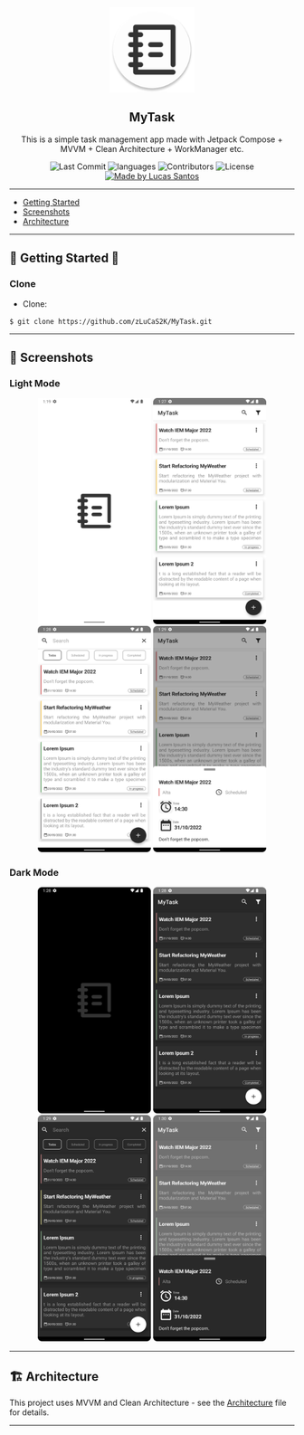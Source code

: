 <p align="center">
	<img src="https://github.com/zLuCaS2K/MyTask/blob/master/app/src/main/res/mipmap-xxxhdpi/ic_launcher_round.png" width="150">
</p>

<h2 align="center">
	MyTask
</h2>

<p align="center">
	This is a simple task management app made with Jetpack Compose + MVVM + Clean Architecture + WorkManager etc.
</p>

<p align="center">
  <img alt="Last Commit" src="https://img.shields.io/github/last-commit/zLuCaS2K/MyTask">
  <img alt="languages" src="https://img.shields.io/github/languages/top/zLuCaS2K/MyTask">
  <img alt="Contributors" src="https://img.shields.io/github/contributors/zLuCaS2K/MyTask">
  <img alt="License" src="https://img.shields.io/badge/license-MIT-%2304D361">
  <a href="https://github.com/zLuCaS2K">
    <img alt="Made by Lucas Santos" src="https://img.shields.io/badge/made%20by-Lucas%20Santos-brightgreen">
  </a>
</p>

---

<ul>
  <li><a href="#-getting-started">Getting Started</a></li>
  <li><a href="#-screenshots">Screenshots</a></li>
  <li><a href="#-architecture">Architecture</a></li>
</ul>

---

## 🚀 Getting Started 📸
### Clone
- Clone:

```
$ git clone https://github.com/zLuCaS2K/MyTask.git
```

---

## 📸 Screenshots 
### Light Mode
<p align="center">
  <img src="https://github.com/zLuCaS2K/MyTask/blob/master/docs/screenshots/light/Screenshot_20220525_012002.png" width="200" height="400" />
  <img src="https://github.com/zLuCaS2K/MyTask/blob/master/docs/screenshots/light/Screenshot_20220525_012741.png" width="200" height="400" />
  <img src="https://github.com/zLuCaS2K/MyTask/blob/master/docs/screenshots/light/Screenshot_20220525_012807.png" width="200" height="400" />
  <img src="https://github.com/zLuCaS2K/MyTask/blob/master/docs/screenshots/light/Screenshot_20220525_012937.png" width="200" height="400" />
</p>

### Dark Mode
<p align="center">
  <img src="https://github.com/zLuCaS2K/MyTask/blob/master/docs/screenshots/dark/Screenshot_20220525_012850.png" width="200" height="400" />
  <img src="https://github.com/zLuCaS2K/MyTask/blob/master/docs/screenshots/dark/Screenshot_20220525_012858.png" width="200" height="400" />
  <img src="https://github.com/zLuCaS2K/MyTask/blob/master/docs/screenshots/dark/Screenshot_20220525_012911.png" width="200" height="400" />
  <img src="https://github.com/zLuCaS2K/MyTask/blob/master/docs/screenshots/dark/Screenshot_20220525_013017.png" width="200" height="400" />
</p>

---

## 🏗️ Architecture

This project uses MVVM and Clean Architecture - see the [Architecture](https://github.com/zLuCaS2K/MyTask/blob/master/docs/architecture/architecture.png) file for details.

---